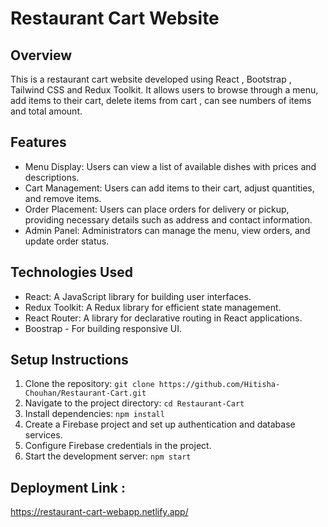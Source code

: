 # Restaurant Cart Website

## Overview

This is a restaurant cart website developed using React , Bootstrap , Tailwind CSS and Redux Toolkit. It allows users to browse through a menu, add items to their cart, delete items from cart , can see numbers of items and total amount.
## Features

- Menu Display: Users can view a list of available dishes with prices and descriptions.
- Cart Management: Users can add items to their cart, adjust quantities, and remove items.
- Order Placement: Users can place orders for delivery or pickup, providing necessary details such as address and contact information.
- Admin Panel: Administrators can manage the menu, view orders, and update order status.

## Technologies Used

- React: A JavaScript library for building user interfaces.
- Redux Toolkit: A Redux library for efficient state management.
- React Router: A library for declarative routing in React applications.
- Boostrap - For building responsive UI.

## Setup Instructions

1. Clone the repository: `git clone https://github.com/Hitisha-Chouhan/Restaurant-Cart.git`
2. Navigate to the project directory: `cd Restaurant-Cart`
3. Install dependencies: `npm install`
4. Create a Firebase project and set up authentication and database services.
5. Configure Firebase credentials in the project.
6. Start the development server: `npm start`

## Deployment Link :
https://restaurant-cart-webapp.netlify.app/
